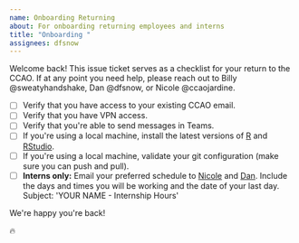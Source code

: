 ```yaml
---
name: Onboarding Returning
about: For onboarding returning employees and interns
title: "Onboarding "
assignees: dfsnow
---
```


Welcome back! This issue ticket serves as a checklist for your return to the CCAO. If at any point you need help, please reach out to Billy @sweatyhandshake, Dan @dfsnow, or Nicole @ccaojardine.

- [ ] Verify that you have access to your existing CCAO email.
- [ ] Verify that you have VPN access.
- [ ] Verify that you're able to send messages in Teams.
- [ ] If you're using a local machine, install the latest versions of [R](https://cloud.r-project.org/) and [RStudio](https://rstudio.com/products/rstudio/download/#download).
- [ ] If you're using a local machine, validate your git configuration (make sure you can push and pull).
- [ ] **Interns only:** Email your preferred schedule to [Nicole](mailto:nicole.jardine@cookcountyil.gov) and [Dan](mailto:daniel.snow@cookcountyil.gov). Include the days and times you will be working and the date of your last day. Subject: 'YOUR NAME - Internship Hours'

We're happy you're back!

:fire:
